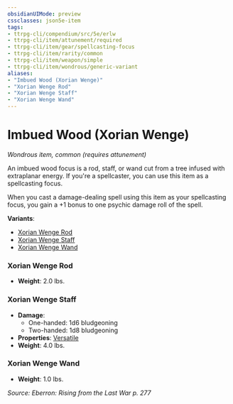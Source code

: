 ```yaml
---
obsidianUIMode: preview
cssclasses: json5e-item
tags:
- ttrpg-cli/compendium/src/5e/erlw
- ttrpg-cli/item/attunement/required
- ttrpg-cli/item/gear/spellcasting-focus
- ttrpg-cli/item/rarity/common
- ttrpg-cli/item/weapon/simple
- ttrpg-cli/item/wondrous/generic-variant
aliases: 
- "Imbued Wood (Xorian Wenge)"
- "Xorian Wenge Rod"
- "Xorian Wenge Staff"
- "Xorian Wenge Wand"
---
```

# Imbued Wood (Xorian Wenge)
*Wondrous item, common (requires attunement)*  



An imbued wood focus is a rod, staff, or wand cut from a tree infused with extraplanar energy. If you're a spellcaster, you can use this item as a spellcasting focus.

When you cast a damage-dealing spell using this item as your spellcasting focus, you gain a +1 bonus to one psychic damage roll of the spell.

**Variants**:
- [Xorian Wenge Rod](#Xorian%20Wenge%20Rod)
- [Xorian Wenge Staff](#Xorian%20Wenge%20Staff)
- [Xorian Wenge Wand](#Xorian%20Wenge%20Wand)

### Xorian Wenge Rod

- **Weight**: 2.0 lbs.

### Xorian Wenge Staff

- **Damage**:
  - One-handed: 1d6 bludgeoning
  - Two-handed: 1d8 bludgeoning
- **Properties**: [Versatile](Misc%20Files/CLI/rules/item-properties.md#Versatile)
- **Weight**: 4.0 lbs.

### Xorian Wenge Wand

- **Weight**: 1.0 lbs.


*Source: Eberron: Rising from the Last War p. 277*